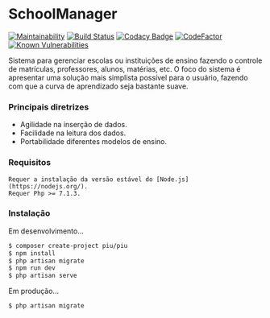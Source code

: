 # SchoolManager

[![Maintainability](https://api.codeclimate.com/v1/badges/d5755aea0800cbdf5c96/maintainability)](https://codeclimate.com/github/JJS4ntos/SchoolManager/maintainability)
[![Build Status](https://travis-ci.org/JJS4ntos/SchoolManager.svg?branch=master)](https://travis-ci.org/JJS4ntos/SchoolManager)
[![Codacy Badge](https://api.codacy.com/project/badge/Grade/ac3402e466834c1c8b89c80b256f4e11)](https://www.codacy.com/app/JJS4ntos/SchoolManager?utm_source=github.com&amp;utm_medium=referral&amp;utm_content=JJS4ntos/SchoolManager&amp;utm_campaign=Badge_Grade)
[![CodeFactor](https://www.codefactor.io/repository/github/jjs4ntos/piu/badge)](https://www.codefactor.io/repository/github/jjs4ntos/piu)
[![Known Vulnerabilities](https://snyk.io/test/github/JJS4ntos/Piu/badge.svg?targetFile=package.json)](https://snyk.io/test/github/JJS4ntos/Piu?targetFile=package.json)


Sistema para gerenciar escolas ou instituições de ensino fazendo o controle de matrículas, professores, alunos, matérias, etc. O foco do sistema é apresentar uma solução mais simplista possível para o usuário, fazendo com que a curva de aprendizado seja bastante suave.

### Principais diretrizes

  - Agilidade na inserção de dados.
  - Facilidade na leitura dos dados.
  - Portabilidade diferentes modelos de ensino.


### Requisitos

    Requer a instalação da versão estável do [Node.js](https://nodejs.org/).
    Requer Php >= 7.1.3.

### Instalação

Em desenvolvimento...

```sh
$ composer create-project piu/piu
$ npm install
$ php artisan migrate
$ npm run dev
$ php artisan serve
```

Em produção...

```sh
$ php artisan migrate
```
